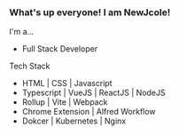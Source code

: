 ### What's up everyone! I am NewJcole!

I'm a...
- Full Stack Developer

Tech Stack
- HTML | CSS | Javascript
- Typescript | VueJS | ReactJS | NodeJS
- Rollup | Vite | Webpack 
- Chrome Extension | Alfred Workflow
- Dokcer | Kubernetes | Nginx
